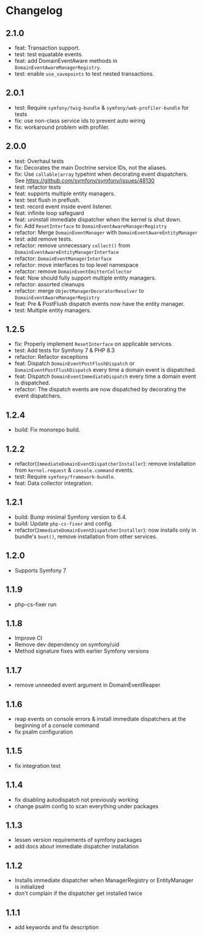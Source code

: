 # Changelog

## 2.1.0

* feat: Transaction support.
* test: test equatable events.
* feat: add DomainEventAware methods in `DomainEventAwareManagerRegistry`.
* test: enable `use_savepoints` to test nested transactions.

## 2.0.1

* test: Require `symfony/twig-bundle` & `symfony/web-profiler-bundle` for tests
* fix: use non-class service ids to prevent auto wiring
* fix: workaround problem with profiler.

## 2.0.0

* test: Overhaul tests
* fix: Decorates the main Doctrine service IDs, not the aliases.
* fix: Use `callable|array` typehint when decorating event dispatchers. See https://github.com/symfony/symfony/issues/48130
* test: refactor tests
* feat: supports multiple entity managers.
* test: test flush in preflush.
* test: record event inside event listener.
* feat: infinite loop safeguard
* feat: uninstall immediate dispatcher when the kernel is shut down.
* fix: Add `ResetInterface` to `DomainEventAwareManagerRegistry`
* refactor: Merge `DomainEventManager` with `DomainEventAwareEntityManager`
* test: add remove tests.
* refactor: remove unnecessary `collect()` from
  `DomainEventAwareEntityManagerInterface`
* refactor: `DomainEventManagerInterface`
* refactor: move interfaces to top level namespace
* refactor: remove `DomainEventEmitterCollector`
* feat: Now should fully support multiple entity managers.
* refactor: assorted cleanups
* refactor: merge `ObjectManagerDecoratorResolver` to
  `DomainEventAwareManagerRegistry`
* feat: Pre & PostFlush dispatch events now have the entity manager.
* test: Multiple entity managers.

## 1.2.5

* fix: Properly implement `ResetInterface` on applicable services.
* test: Add tests for Symfony 7 & PHP 8.3
* refactor: Refactor exceptions
* feat: Dispatch `DomainEventPostFlushDispatch` or
  `DomainEventPostFlushDispatch` every time a domain event is dispatched.
* feat: Dispatch `DomainEventImmediateDispatch` every time a domain event is
  dispatched.
* refactor: The dispatch events are now dispatched by decorating the event
  dispatchers.

## 1.2.4

* build: Fix monorepo build.

## 1.2.2

* refactor(`ImmediateDomainEventDispatcherInstaller`): remove installation from
  `kernel.request` & `console.command` events.
* test: Require `symfony/framework-bundle`.
* feat: Data collector integration.

## 1.2.1

* build: Bump minimal Symfony version to 6.4.
* build: Update `php-cs-fixer` and config.
* refactor(`ImmediateDomainEventDispatcherInstaller`): now installs only in
  bundle's `boot()`, remove installation from other services.

## 1.2.0

* Supports Symfony 7

## 1.1.9

* php-cs-fixer run
## 1.1.8

* Improve CI
* Remove dev dependency on symfony/uid
* Method signature fixes with earlier Symfony versions

## 1.1.7

* remove unneeded event argument in DomainEventReaper

## 1.1.6

* reap events on console errors & install immediate dispatchers at the beginning of a console command
* fix psalm configuration

## 1.1.5

* fix integration test

## 1.1.4

* fix disabling autodispatch not previously working
* change psalm config to scan everything under packages

## 1.1.3

* lessen version requirements of symfony packages
* add docs about immediate dispatcher installation

## 1.1.2

* Installs immediate dispatcher when ManagerRegistry or EntityManager is initialized
* don't complain if the dispatcher get installed twice

## 1.1.1

* add keywords and fix description
